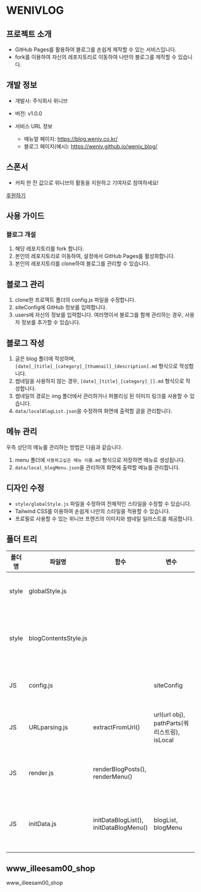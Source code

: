 # WENIVLOG

## 프로젝트 소개
- GitHub Pages를 활용하여 블로그를 손쉽게 제작할 수 있는 서비스입니다.
- fork를 이용하여 자신의 레포지토리로 이동하여 나만의 블로그를 제작할 수 있습니다.

## 개발 정보
- 개발사: 주식회사 위니브
- 버전: v1.0.0

- 서비스 URL 정보
  - 매뉴얼 페이지: https://blog.weniv.co.kr/
  - 블로그 페이지(예시): https://weniv.github.io/weniv_blog/


## 스폰서
- 커피 한 잔 값으로 위니브의 활동을 지원하고 기여자로 참여하세요!

[후원하기](https://github.com/sponsors/weniv?o=esb)


## 사용 가이드
### 블로그 개설
1. 해당 레포지토리를 fork 합니다.
2. 본인의 레포지토리로 이동하여, 설정에서 GitHub Pages를 활성화합니다.
3. 본인의 레포지토리를 clone하여 블로그를 관리할 수 있습니다.

## 블로그 관리
1. clone한 프로젝트 폴더의 config.js 파일을 수정합니다.
2. siteConfig에 GitHub 정보를 입력합니다.
3. users에 자신의 정보를 입력합니다. 여러명이서 블로그를 함께 관리하는 경우, 사용자 정보를 추가할 수 있습니다.

## 블로그 작성
1. 글은 blog 폴더에 작성하며, `[date]_[title]_[category]_[thumnail]_[description].md` 형식으로 작성합니다.
2. 썸네일을 사용하지 않는 경우, `[date]_[title]_[category]_[].md` 형식으로 작성합니다.
3. 썸네일의 경로는 img 폴더에서 관리하거나 퍼블리싱 된 이미지 링크를 사용할 수 있습니다.
4. `data/localBlogList.json`을 수정하여 화면에 출력할 글을 관리합니다.

## 메뉴 관리
우측 상단의 메뉴를 관리하는 방법은 다음과 같습니다.
1. menu 폴더에 `사용하고싶은 메뉴 이름.md` 형식으로 저장하면 메뉴로 생성됩니다.
2. `data/local_blogMenu.json`을 관리하여 화면에 출력할 메뉴를 관리합니다.


## 디자인 수정
- `style/globalStyle.js` 파일을 수정하여 전체적인 스타일을 수정할 수 있습니다.
- Tailwind CSS를 이용하여 손쉽게 나만의 스타일을 적용할 수 있습니다.
- 프로필로 사용할 수 있는 위니브 프렌즈의 이미지와 썸네일 일러스트를 제공합니다.


## 폴더 트리

  | 폴더명 | 파일명               | 함수                                   | 변수                                         | 비고                          |
  | ------ | -------------------- | -------------------------------------- | -------------------------------------------- | ----------------------------- |
  | style  | globalStyle.js       |                                        |                                              | 전역 스타일 설정              |
  | style  | blogContentsStyle.js |                                        |                                              | 블로그 컨텐츠 스타일 설정     |
  | JS     | config.js            |                                        | siteConfig                                   | 사이트 설정 정보              |
  | JS     | URLparsing.js        | extractFromUrl()                       | url(url obj), pathParts(쿼리스트링), isLocal | URL 파싱, 스키마 확인         |
  | JS     | render.js            | renderBlogPosts(), renderMenu()        |                                              | 데이터를 DOM에 렌더링         |
  | JS     | initData.js          | initDataBlogList(), initDataBlogMenu() | blogList, blogMenu                           | 초기 데이터 로딩, 스키마 확인 |


## www_illeesam00_shop
www_illeesam00_shop


